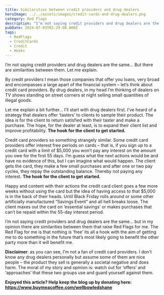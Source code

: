 ```yaml
---
title: Similarities between credit providers and drug dealers
heroImage: ../../assets/images/credit-cards-and-drug-dealers.png
category: Red Flags
description: "I’m not saying credit providers and drug dealers are the same… "
pubDate: 2024-07-03T02:29:00.000Z
tags:
  - RedFlags
  - CreditCards
  - Credit
  - Hooks
---
```

I’m not saying credit providers and drug dealers are the same… But there are similarities between them. Let me explain. 

By credit providers I mean those companies that offer you loans, very broad and encompasses a large apart of the financial system – let’s think about credit card providers. By drug dealers, in my head I’m thinking of dealers on TV shows standing on street corners at night selling small quantities of illegal goods. 

Let me explain a bit further… I’ll start with drug dealers first. I’ve heard of a strategy that dealers offer ‘tasters’ to clients to sample their product. The idea is for the client to return satisfied with their taster and make a purchase. The hope, for the dealer at least, is to expand their client list and improve profitability. **The hook for the client to get started.** 

Credit card providers so something strangely similar. Some credit card providers offer interest free periods on cards – that is, if you sign up to a credit card with a limit of $5,000 you won’t pay any interest on the amount you owe for the first 55 days. I’m guess what the next actions would be and have no evidence of this, but I can imagine what would happen. The client gets the card, they make a few small purchases and after one or two pay cycles, they repay the outstanding balance. Thereby not paying any interest. **The hook for the client to get started.**

Happy and content with their actions the credit card client goes a few more weeks without using the card but the idea of having access to that $5,000 is in the back of their heads. Until Black Friday rolls around or some other artificially manufactured “Savings Event” and all hell breaks loose. The client maxes out the card on ‘essential savings’ or makes purchases that can’t be repaid within the 55-day interest period.     

I’m not saying credit providers and drug dealers are the same… but in my opinion there are similarities between them that raise Red Flags for me. The Red Flag for me is that nothing is ‘free’ its all a hook with the aim of getting me to do something in the future that’s most likely going to benefit the other party more than it will benefit me. 

**Disclaimer**: as you can see, I’m not a fan of credit card providers. I don’t know any drug dealers personally but assume some of them are nice people – the product they sell is generally a societal negative and does harm. The moral of my story and opinion is: watch out for ‘offers’ and ‘approaches’ that these two groups use and guard yourself against them.



**Enjoyed this article? Help keep the blog up by donating here: https://www.buymeacoffee.com/wellbowledshane**
